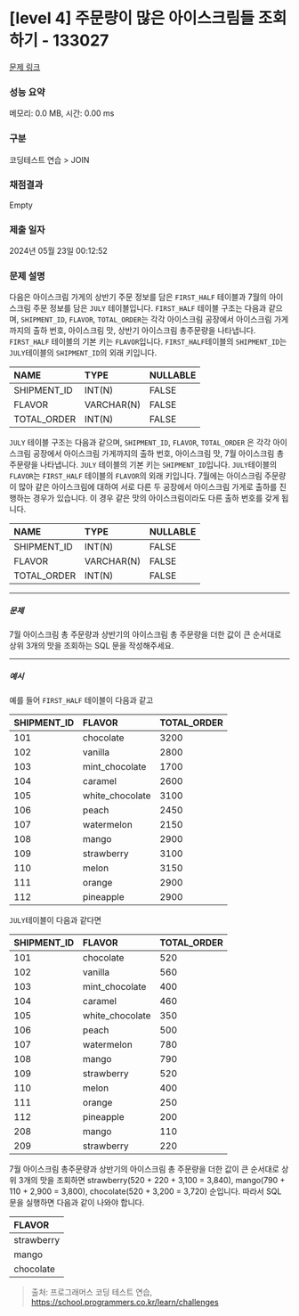 # [level 4] 주문량이 많은 아이스크림들 조회하기 - 133027 

[문제 링크](https://school.programmers.co.kr/learn/courses/30/lessons/133027) 

### 성능 요약

메모리: 0.0 MB, 시간: 0.00 ms

### 구분

코딩테스트 연습 > JOIN

### 채점결과

Empty

### 제출 일자

2024년 05월 23일 00:12:52

### 문제 설명

<p>다음은 아이스크림 가게의 상반기 주문 정보를 담은 <code>FIRST_HALF</code> 테이블과 7월의 아이스크림 주문 정보를 담은 <code>JULY</code> 테이블입니다. <code>FIRST_HALF</code> 테이블 구조는 다음과 같으며, <code>SHIPMENT_ID</code>, <code>FLAVOR</code>, <code>TOTAL_ORDER</code>는 각각 아이스크림 공장에서 아이스크림 가게까지의 출하 번호, 아이스크림 맛, 상반기 아이스크림 총주문량을 나타냅니다. <code>FIRST_HALF</code> 테이블의 기본 키는 <code>FLAVOR</code>입니다. <code>FIRST_HALF</code>테이블의 <code>SHIPMENT_ID</code>는 <code>JULY</code>테이블의 <code>SHIPMENT_ID</code>의 외래 키입니다. </p>
<table class="table">
        <thead><tr>
<th style="text-align: left">NAME</th>
<th style="text-align: left">TYPE</th>
<th>NULLABLE</th>
</tr>
</thead>
        <tbody><tr>
<td style="text-align: left">SHIPMENT_ID</td>
<td style="text-align: left">INT(N)</td>
<td>FALSE</td>
</tr>
<tr>
<td style="text-align: left">FLAVOR</td>
<td style="text-align: left">VARCHAR(N)</td>
<td>FALSE</td>
</tr>
<tr>
<td style="text-align: left">TOTAL_ORDER</td>
<td style="text-align: left">INT(N)</td>
<td>FALSE</td>
</tr>
</tbody>
      </table>
<p><code>JULY</code> 테이블 구조는 다음과 같으며, <code>SHIPMENT_ID</code>, <code>FLAVOR</code>, <code>TOTAL_ORDER</code> 은 각각 아이스크림 공장에서 아이스크림 가게까지의 출하 번호, 아이스크림 맛, 7월 아이스크림 총주문량을 나타냅니다.  <code>JULY</code> 테이블의 기본 키는 <code>SHIPMENT_ID</code>입니다. <code>JULY</code>테이블의 <code>FLAVOR</code>는 <code>FIRST_HALF</code> 테이블의  <code>FLAVOR</code>의 외래 키입니다. 7월에는 아이스크림 주문량이 많아 같은 아이스크림에 대하여 서로 다른 두 공장에서 아이스크림 가게로 출하를 진행하는 경우가 있습니다. 이 경우 같은 맛의 아이스크림이라도 다른 출하 번호를 갖게 됩니다.</p>
<table class="table">
        <thead><tr>
<th style="text-align: left">NAME</th>
<th style="text-align: left">TYPE</th>
<th>NULLABLE</th>
</tr>
</thead>
        <tbody><tr>
<td style="text-align: left">SHIPMENT_ID</td>
<td style="text-align: left">INT(N)</td>
<td>FALSE</td>
</tr>
<tr>
<td style="text-align: left">FLAVOR</td>
<td style="text-align: left">VARCHAR(N)</td>
<td>FALSE</td>
</tr>
<tr>
<td style="text-align: left">TOTAL_ORDER</td>
<td style="text-align: left">INT(N)</td>
<td>FALSE</td>
</tr>
</tbody>
      </table>
<hr>

<h5>문제</h5>

<p>7월 아이스크림 총 주문량과 상반기의 아이스크림 총 주문량을 더한 값이 큰 순서대로 상위 3개의 맛을 조회하는 SQL 문을 작성해주세요. </p>

<hr>

<h5>예시</h5>

<p>예를 들어 <code>FIRST_HALF</code> 테이블이 다음과 같고</p>
<table class="table">
        <thead><tr>
<th style="text-align: left">SHIPMENT_ID</th>
<th style="text-align: left">FLAVOR</th>
<th>TOTAL_ORDER</th>
</tr>
</thead>
        <tbody><tr>
<td style="text-align: left">101</td>
<td style="text-align: left">chocolate</td>
<td>3200</td>
</tr>
<tr>
<td style="text-align: left">102</td>
<td style="text-align: left">vanilla</td>
<td>2800</td>
</tr>
<tr>
<td style="text-align: left">103</td>
<td style="text-align: left">mint_chocolate</td>
<td>1700</td>
</tr>
<tr>
<td style="text-align: left">104</td>
<td style="text-align: left">caramel</td>
<td>2600</td>
</tr>
<tr>
<td style="text-align: left">105</td>
<td style="text-align: left">white_chocolate</td>
<td>3100</td>
</tr>
<tr>
<td style="text-align: left">106</td>
<td style="text-align: left">peach</td>
<td>2450</td>
</tr>
<tr>
<td style="text-align: left">107</td>
<td style="text-align: left">watermelon</td>
<td>2150</td>
</tr>
<tr>
<td style="text-align: left">108</td>
<td style="text-align: left">mango</td>
<td>2900</td>
</tr>
<tr>
<td style="text-align: left">109</td>
<td style="text-align: left">strawberry</td>
<td>3100</td>
</tr>
<tr>
<td style="text-align: left">110</td>
<td style="text-align: left">melon</td>
<td>3150</td>
</tr>
<tr>
<td style="text-align: left">111</td>
<td style="text-align: left">orange</td>
<td>2900</td>
</tr>
<tr>
<td style="text-align: left">112</td>
<td style="text-align: left">pineapple</td>
<td>2900</td>
</tr>
</tbody>
      </table>
<p><code>JULY</code>테이블이 다음과 같다면</p>
<table class="table">
        <thead><tr>
<th style="text-align: left">SHIPMENT_ID</th>
<th style="text-align: left">FLAVOR</th>
<th>TOTAL_ORDER</th>
</tr>
</thead>
        <tbody><tr>
<td style="text-align: left">101</td>
<td style="text-align: left">chocolate</td>
<td>520</td>
</tr>
<tr>
<td style="text-align: left">102</td>
<td style="text-align: left">vanilla</td>
<td>560</td>
</tr>
<tr>
<td style="text-align: left">103</td>
<td style="text-align: left">mint_chocolate</td>
<td>400</td>
</tr>
<tr>
<td style="text-align: left">104</td>
<td style="text-align: left">caramel</td>
<td>460</td>
</tr>
<tr>
<td style="text-align: left">105</td>
<td style="text-align: left">white_chocolate</td>
<td>350</td>
</tr>
<tr>
<td style="text-align: left">106</td>
<td style="text-align: left">peach</td>
<td>500</td>
</tr>
<tr>
<td style="text-align: left">107</td>
<td style="text-align: left">watermelon</td>
<td>780</td>
</tr>
<tr>
<td style="text-align: left">108</td>
<td style="text-align: left">mango</td>
<td>790</td>
</tr>
<tr>
<td style="text-align: left">109</td>
<td style="text-align: left">strawberry</td>
<td>520</td>
</tr>
<tr>
<td style="text-align: left">110</td>
<td style="text-align: left">melon</td>
<td>400</td>
</tr>
<tr>
<td style="text-align: left">111</td>
<td style="text-align: left">orange</td>
<td>250</td>
</tr>
<tr>
<td style="text-align: left">112</td>
<td style="text-align: left">pineapple</td>
<td>200</td>
</tr>
<tr>
<td style="text-align: left">208</td>
<td style="text-align: left">mango</td>
<td>110</td>
</tr>
<tr>
<td style="text-align: left">209</td>
<td style="text-align: left">strawberry</td>
<td>220</td>
</tr>
</tbody>
      </table>
<p>7월 아이스크림 총주문량과 상반기의 아이스크림 총 주문량을 더한 값이 큰 순서대로 상위 3개의 맛을 조회하면 strawberry(520 + 220 + 3,100 = 3,840), mango(790 + 110 + 2,900 = 3,800), chocolate(520 + 3,200 = 3,720) 순입니다. 따라서 SQL 문을 실행하면 다음과 같이 나와야 합니다. </p>
<table class="table">
        <thead><tr>
<th style="text-align: left">FLAVOR</th>
</tr>
</thead>
        <tbody><tr>
<td style="text-align: left">strawberry</td>
</tr>
<tr>
<td style="text-align: left">mango</td>
</tr>
<tr>
<td style="text-align: left">chocolate</td>
</tr>
</tbody>
      </table>

> 출처: 프로그래머스 코딩 테스트 연습, https://school.programmers.co.kr/learn/challenges